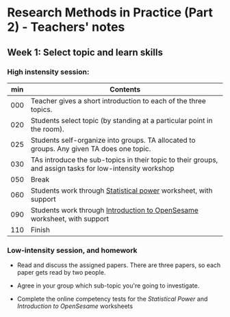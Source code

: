 # Research Methods in Practice (Part 2) - Teachers' notes

## Week 1: Select topic and learn skills

### High instensity session:

| min | Contents                                                                                                 |
|-----|----------------------------------------------------------------------------------------------------------|
| 000 | Teacher gives a short introduction to each of the three topics.                                          |
| 020 | Students select topic (by standing at a particular point in the room).                                   |
| 025 | Students self-organize into groups. TA allocated to groups. Any given TA does one topic.                 |
| 030 | TAs introduce the sub-topics in their topic to their groups, and assign tasks for low-intensity workshop |
| 050 | Break                                                                                                    |
| 060 | Students work through  [Statistical power](https://ajwills72.github.io/rminr/power.html) worksheet, with support                                    |
| 090 | Students work through [Introduction to OpenSesame](openses_intro.html) worksheet, with support                               |
| 110 | Finish                                                                                                   |

### Low-intensity session, and homework

- Read and discuss the assigned papers. There are three papers, so each paper gets read by two people.

- Agree in your group which sub-topic you're going to investigate.

- Complete the online competency tests for the _Statistical Power_ and _Introduction to OpenSesame_ worksheets


